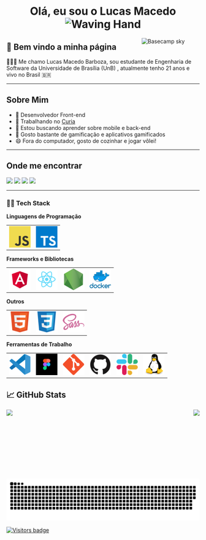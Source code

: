   <h1 align="center"> Olá, eu sou o Lucas Macedo <img width="40" src="https://emojis.slackmojis.com/emojis/images/1565879801/6181/waving_hand_animated.gif?1565879801" alt="Waving Hand" /> </h1>

  <img align="right" width="30%" src="https://media.giphy.com/media/xfleD6ByCmgta/giphy.gif" alt="Basecamp sky" />
  

  ## 📄 **Bem vindo a minha página**
  <p> 
       🧑🏻‍💻 Me chamo Lucas Macedo Barboza, sou estudante de Engenharia de Software da  <a style="text-decoration:none;" href="http://www.unb.br"> Universidade de Brasília (UnB) </a>, atualmente tenho 21 anos e vivo no Brasil 🇧🇷
  </p>

  ***
 
  ## **Sobre Mim**
  - 👯 Desenvolvedor Front-end
  - 🔭 Trabalhando no <a href="https://curia.coop/">Curia</a>
  - 🌱 Estou buscando aprender sobre mobile e back-end
  - 🤔 Gosto bastante de gamificação e aplicativos gamificados
  - 😄 Fora do computador, gosto de cozinhar e jogar vôlei!

  ***

  ## **Onde me encontrar**
  <div>
      <a href="https://www.instagram.com/luckx" target="_blank"><img src="https://img.shields.io/badge/-Instagram-%23E4405F?style=for-the-badge&logo=instagram& logoColor=white" target="_blank"></a>
      <a href="https://t.me/Lucassx" target="_blank"><img src="https://img.shields.io/badge/Telegram-2CA5E0?style=for-the-badge&logo=telegram&logoColor=white" target="_blank"></a>
      <a href="https://www.linkedin.com/in/lucas-macedob/" target="_blank"><img src="https://img.shields.io/badge/LinkedIn-0077B5?style=for-the-badge&logo=linkedin&logoColor=white" target="_blank"></a>
      <a href="mailto:lucasmacedob@gmail.com"><img src="https://img.shields.io/badge/Gmail-D14836?style=for-the-badge&logo=gmail&logoColor=white" target="_blank"></a>
  </div>

  ***

  ### 🧑‍🎓 **Tech Stack**

  **Linguagens de Programação**

  <table>
    <tr>
      <td>
        <a href="https://developer.mozilla.org/en-US/docs/Web/JavaScript">
          <img title="JavaScript" alt="JavaScript" width="56px" src="https://raw.githubusercontent.com/github/explore/master/topics/javascript/javascript.png">
        </a>
      </td>
      <td>
        <a href="https://www.typescriptlang.org/">
          <img title="TypeScript" alt="TypeScript" width="56px" src="https://raw.githubusercontent.com/github/explore/master/topics/typescript/typescript.png">
        </a>
      </td>
    </tr>
  </table>

  **Frameworks e Bibliotecas**

  <table>
  <tr>
    <td>
        <img title="Angular" alt="Angular" width="56px" src="https://raw.githubusercontent.com/github/explore/master/topics/angular/angular.png">
    </td>
    <td>
        <img title="React" alt="React" width="56px" src="https://raw.githubusercontent.com/github/explore/master/topics/react/react.png">
    </td>
    <td>
        <img title="NodeJs" alt="NodeJs" width="56px" src="https://raw.githubusercontent.com/github/explore/master/topics/nodejs/nodejs.png">
    </td>
    <td>
        <img title="Docker" alt="Docker" width="56px" src="https://raw.githubusercontent.com/github/explore/master/topics/docker/docker.png">
    </td>
  </tr>
</table>

**Outros**

<table>
  <tr>
    <td>
        <img title="HTML" alt="HTML" width="56px" src="https://github.com/devicons/devicon/blob/master/icons/html5/html5-original.svg">
    </td>
    <td>
        <img title="CSS" alt="CSS" width="56px" src="https://github.com/devicons/devicon/blob/master/icons/css3/css3-original.svg">
    </td>
    <td>
        <img title="SASS" alt="SASS" width="56px" src="https://raw.githubusercontent.com/github/explore/master/topics/sass/sass.png">
    </td>
  </tr>
</table>

**Ferramentas de Trabalho**

<table>
  <tr>
    <td>
        <img title="VSCode" alt="VSCode" width="56px" src="https://github.com/devicons/devicon/blob/master/icons/vscode/vscode-original.svg">
    </td>
    <td>
        <img title="Figma" alt="Figma" width="56px" src="https://raw.githubusercontent.com/github/explore/master/topics/figma/figma.png">
    </td>
    <td>
        <img title="Git" alt="Git" width="56px" src="https://github.com/devicons/devicon/blob/master/icons/git/git-original.svg">
    </td>
    <td>
        <img title="GitHub" alt="GitHub" width="56px" src="https://github.com/devicons/devicon/blob/master/icons/github/github-original.svg">
    </td>
     <td>
        <img title="Slack" alt="Slack" width="56px" src="https://github.com/devicons/devicon/blob/master/icons/slack/slack-original.svg">
    </td>
    <td>
        <img title="Linux" alt="Linux" width="56px" src="https://github.com/devicons/devicon/blob/master/icons/linux/linux-original.svg">
    </td>
  </tr>
</table>

  ## 📈 **GitHub Stats**

  <div align="center">
    <a href="https://github.com/Luckx98">
      <img align="left" height="180em" src="https://github-readme-stats.vercel.app/api/top-langs/?username=Luckx98&layout=compact&langs_count=7&theme=radical"/>
      <img align="right" height="180em" src="https://github-readme-stats.vercel.app/api?username=Luckx98&show_icons=true&theme=radical&include_all_commits=true&count_private=true"/>
    </a>
  
  ![Snake animation](https://github.com/Luckx98/Luckx98/blob/output/github-contribution-grid-snake.svg)
</div>

<p align="left">
    <a href="https://badges.pufler.dev">
      <img src="https://komarev.com/ghpvc/?username=Luckx98&color=CC8899" alt="Visitors badge" />
   </a>
</p>
